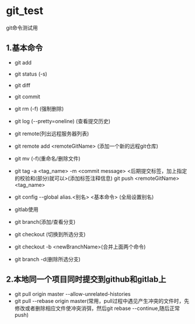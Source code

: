 # git_test
git命令测试用
## 1.基本命令
* git add
* git status (-s)
* git diff
* git commit 
* git rm (-f)  (强制删除)
* git log (--pretty=oneline)     (查看提交历史)
* git remote(列出远程服务器列表)
* git remote add \<remoteGitName> <url> (添加一个新的远程git仓库)
* git mv (-f)(重命名/删除文件)
* git tag -a \<tag_name> -m \<commit message> <后期提交标签，加上指定的校验和(部分)就可以>(添加标签注释信息) 
     git push \<remoteGitName> <tag_name>
* git config --global alias.<别名> <基本命令> (全局设置别名)

* gitlab使用
* git branch(添加/查看分支)
* git checkout (切换到所选分支)
* git checkout -b \<newBranchName>(合并上面两个命令)
* git branch -d(删除所选分支)
## 2.本地同一个项目同时提交到github和gitlab上
* git pull origin master --allow-unrelated-histories
* git pull --rebase origin master(常用，pull过程中遇见产生冲突的文件时，先修改或者删除相应文件使冲突消弭，然后git rebase --continue,随后正常push)
